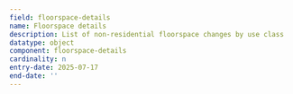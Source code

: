 ```yaml
---
field: floorspace-details
name: Floorspace details
description: List of non-residential floorspace changes by use class
datatype: object
component: floorspace-details
cardinality: n
entry-date: 2025-07-17
end-date: ''
---
```

